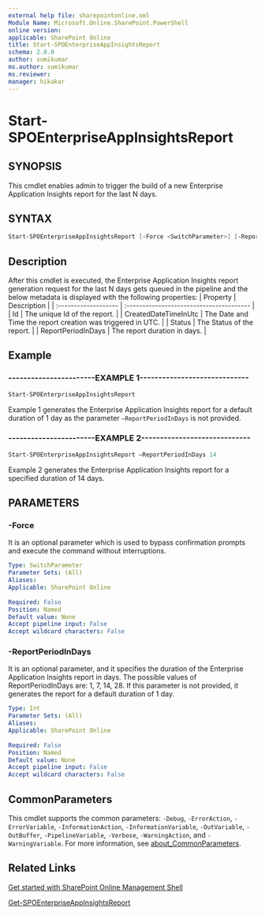 ```yaml
---
external help file: sharepointonline.xml
Module Name: Microsoft.Online.SharePoint.PowerShell
online version: 
applicable: SharePoint Online
title: Start-SPOEnterpriseAppInsightsReport
schema: 2.0.0
author: sumikumar
ms.author: sumikumar
ms.reviewer:
manager: hikakar
---
```

 
# Start-SPOEnterpriseAppInsightsReport

## SYNOPSIS

This cmdlet enables admin to trigger the build of a new Enterprise Application Insights report for the last N days.

## SYNTAX

```powershell
Start-SPOEnterpriseAppInsightsReport [-Force <SwitchParameter>] [-ReportPeriodInDays <Int>] 
```

## Description

After this cmdlet is executed, the Enterprise Application Insights report generation request for the last N days gets queued in the pipeline and the below metadata is displayed with the following properties:
| Property             | Description                              |
| :------------------- | :--------------------------------------- |
| Id | The unique Id of the report.                    |
| CreatedDateTimeInUtc | The Date and Time the report creation was triggered in UTC.                   |
| Status | The Status of the report.               |
| ReportPeriodInDays | The report duration in days.       |

## Example

### -----------------------EXAMPLE 1-----------------------------

```powershell
Start-SPOEnterpriseAppInsightsReport
```

Example 1 generates the Enterprise Application Insights report for a default duration of 1 day as the parameter `–ReportPeriodInDays` is not provided.

### -----------------------EXAMPLE 2-----------------------------

```powershell
Start-SPOEnterpriseAppInsightsReport –ReportPeriodInDays 14
```
Example 2 generates the Enterprise Application Insights report for a specified duration of 14 days.

## PARAMETERS

### -Force

It is an optional parameter which is used to bypass confirmation prompts and execute the command without interruptions.

```yaml
Type: SwitchParameter
Parameter Sets: (All)
Aliases: 
Applicable: SharePoint Online
 
Required: False
Position: Named
Default value: None
Accept pipeline input: False
Accept wildcard characters: False
```

### -ReportPeriodInDays

It is an optional parameter, and it specifies the duration of the Enterprise Application Insights report in days. The possible values of ReportPeriodInDays are: 1, 7, 14, 28. If this parameter is not provided, it generates the report for a default duration of 1 day.

```yaml
Type: Int
Parameter Sets: (All)
Aliases:
Applicable: SharePoint Online
 
Required: False
Position: Named
Default value: None
Accept pipeline input: False
Accept wildcard characters: False
```

## CommonParameters

This cmdlet supports the common parameters: `-Debug`, `-ErrorAction`, `-ErrorVariable`, `-InformationAction`, `-InformationVariable`, `-OutVariable`, `-OutBuffer`, `-PipelineVariable`, `-Verbose`, `-WarningAction`, and `-WarningVariable`. For more information, see [about_CommonParameters](https://go.microsoft.com/fwlink/?LinkID=113216).

## Related Links

[Get started with SharePoint Online Management Shell](https://learn.microsoft.com/en-us/powershell/sharepoint/sharepoint-online/connect-sharepoint-online)

[Get-SPOEnterpriseAppInsightsReport](https://learn.microsoft.com/en-us/powershell/sharepoint/sharepoint-online/get-spoenterpriseappinsightsreport)